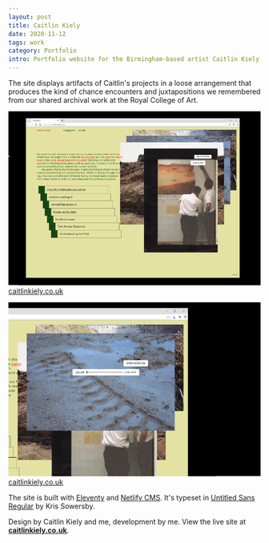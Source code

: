 ```yaml
---
layout: post
title: Caitlin Kiely
date: 2020-11-12
tags: work
category: Portfolio
intro: Portfolio website for the Birmingham-based artist Caitlin Kiely
---
```


The site displays artifacts of Caitlin's projects in a loose arrangement that produces the kind of chance encounters and juxtapositions we remembered from our shared archival work at the Royal College of Art.  

![Screenshot of Caitlin's website](/assets/cait-1.png)
[caitlinkiely.co.uk](https://www.caitlinkiely.co.uk/)

![Screenshot showing the audio player on Caitlin's website](/assets/cait-2.png)
[caitlinkiely.co.uk](https://www.caitlinkiely.co.uk/)

The site is built with [Eleventy](https://www.11ty.dev/) and [Netlify CMS](https://www.netlifycms.org/). It's typeset in [Untitled Sans Regular](https://klim.co.nz/blog/untitled-sans-serif-design-information/) by Kris Sowersby.

Design by Caitlin Kiely and me, development by me. View the live site at **[caitlinkiely.co.uk](https://www.caitlinkiely.co.uk/)**.